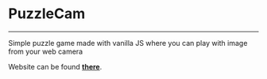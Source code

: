 # PuzzleCam

---
Simple puzzle game made with vanilla JS where you can play with image from your web camera

Website can be found **[there](https://puzzle-cam.infinityfreeapp.com)**.